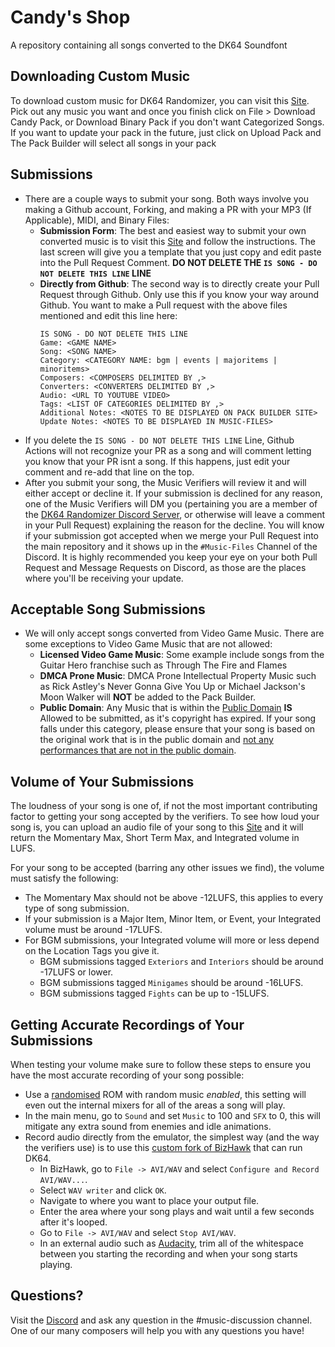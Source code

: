 # Candy's Shop
A repository containing all songs converted to the DK64 Soundfont
## Downloading Custom Music
To download custom music for DK64 Randomizer, you can visit this [Site](https://theballaam96.github.io/pack_builder). Pick out any music you want and once you finish click on File > Download Candy Pack, or Download Binary Pack if you don't want Categorized Songs. If you want to update your pack in the future, just click on Upload Pack and The Pack Builder will select all songs in your pack
## Submissions
- There are a couple ways to submit your song. Both ways involve you making a Github account, Forking, and making a PR with your MP3 (If Applicable), MIDI, and Binary Files:
    - **Submission Form**:  The best and easiest way to submit your own converted music is to visit this [Site](https://theballaam96.github.io/submission_form) and follow the instructions. The last screen will give you a template that you just copy and edit paste into the Pull Request Comment. **DO NOT DELETE THE `IS SONG - DO NOT DELETE THIS LINE` LINE** 
    - **Directly from Github**: The second way is to directly create your Pull Request through Github. Only use this if you know your way around Github. You want to make a Pull request with the above files mentioned and edit this line here:
        ```
        IS SONG - DO NOT DELETE THIS LINE
        Game: <GAME NAME>
        Song: <SONG NAME>
        Category: <CATEGORY NAME: bgm | events | majoritems | minoritems>
        Composers: <COMPOSERS DELIMITED BY ,>
        Converters: <CONVERTERS DELIMITED BY ,>
        Audio: <URL TO YOUTUBE VIDEO>
        Tags: <LIST OF CATEGORIES DELIMITED BY ,>
        Additional Notes: <NOTES TO BE DISPLAYED ON PACK BUILDER SITE>
        Update Notes: <NOTES TO BE DISPLAYED IN MUSIC-FILES>
        ```
- If you delete the `IS SONG - DO NOT DELETE THIS LINE` Line, Github Actions will not recognize your PR as a song and will comment letting you know that your PR isnt a song. If this happens, just edit your comment and re-add that line on the top.
- After you submit your song, the Music Verifiers will review it and will either accept or decline it. If your submission is declined for any reason, one of the Music Verifiers will DM you (pertaining you are a member of the [DK64 Randomizer Discord Server](https://discord.dk64randomizer.com), or otherwise will leave a comment in your Pull Request) explaining the reason for the decline. You will know if your submission got accepted when we merge your Pull Request into the main repository and it shows up in the `#Music-Files` Channel of the Discord. It is highly recommended you keep your eye on your both Pull Request and Message Requests on Discord, as those are the places where you'll be receiving your update.
## Acceptable Song Submissions
- We will only accept songs converted from Video Game Music. There are some exceptions to Video Game Music that are not allowed:
   - **Licensed Video Game Music**: Some example include songs from the Guitar Hero franchise such as Through The Fire and Flames
   - **DMCA Prone Music**: DMCA Prone Intellectual Property Music such as Rick Astley's Never Gonna Give You Up or Michael Jackson's Moon Walker will **NOT** be added to the Pack Builder.
   - **Public Domain**: Any Music that is within the [Public Domain](https://en.wikipedia.org/wiki/Public_domain) **IS** Allowed to be submitted, as it's copyright has expired. If your song falls under this category, please ensure that your song is based on the original work that is in the public domain and [not any performances that are not in the public domain](https://www.youtube.com/watch?v=1Jwo5qc78QU&t=220s).
## Volume of Your Submissions
The loudness of your song is one of, if not the most important contributing factor to getting your song accepted by the verifiers. To see how loud your song is, you can upload an audio file of your song to this [Site](https://youlean.co/file-loudness-meter) and it will return the Momentary Max, Short Term Max, and Integrated volume in LUFS.

For your song to be accepted (barring any other issues we find), the volume must satisfy the following:
- The Momentary Max should not be above -12LUFS, this applies to every type of song submission.
- If your submission is a Major Item, Minor Item, or Event, your Integrated volume must be around -17LUFS.
- For BGM submissions, your Integrated volume will more or less depend on the Location Tags you give it.
  - BGM submissions tagged `Exteriors` and `Interiors` should be around -17LUFS or lower.
  - BGM submissions tagged `Minigames` should be around -16LUFS.
  - BGM submissions tagged `Fights` can be up to -15LUFS.
## Getting Accurate Recordings of Your Submissions
When testing your volume make sure to follow these steps to ensure you have the most accurate recording of your song possible:
- Use a [randomised](https://dk64randomizer.com) ROM with random music *enabled*, this setting will even out the internal mixers for all of the areas a song will play.
- In the main menu, go to `Sound` and set `Music` to 100 and `SFX` to 0, this will mitigate any extra sound from enemies and idle animations.
- Record audio directly from the emulator, the simplest way (and the way the verifiers use) is to use this [custom fork of BizHawk](https://github.com/theballaam96/BizHawk-dk64Edition/releases/latest) that can run DK64.
  - In BizHawk, go to `File -> AVI/WAV` and select `Configure and Record AVI/WAV...`.
  - Select `WAV writer` and click `OK`.
  - Navigate to where you want to place your output file.
  - Enter the area where your song plays and wait until a few seconds after it's looped.
  - Go to `File -> AVI/WAV` and select `Stop AVI/WAV`.
  - In an external audio such as [Audacity](https://www.audacityteam.org/download/), trim all of the whitespace between you starting the recording and when your song starts playing.
## Questions?
Visit the [Discord](https://discord.dk64randomizer.com) and ask any question in the #music-discussion channel. One of our many composers will help you with any questions you have!
